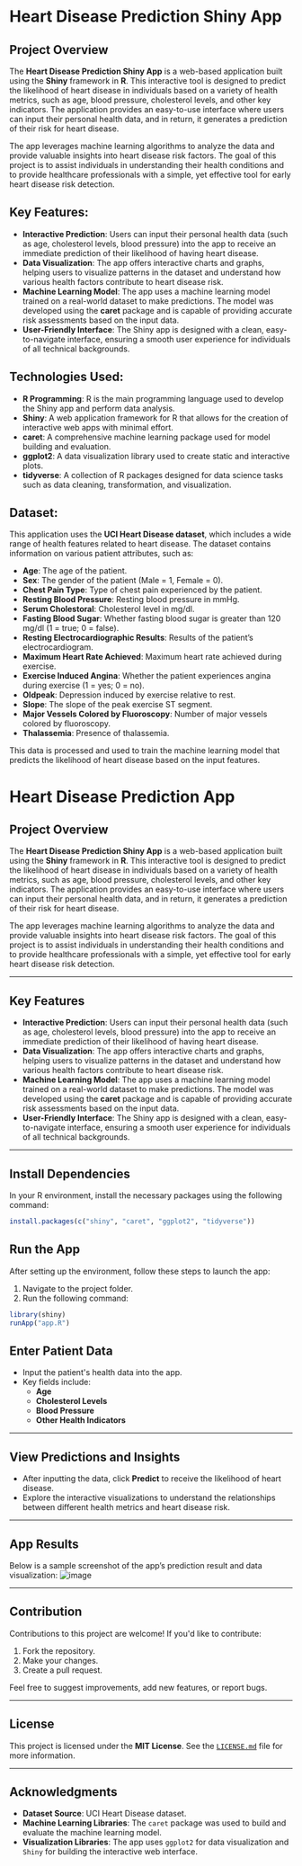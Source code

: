 
# Heart Disease Prediction Shiny App

## Project Overview
The **Heart Disease Prediction Shiny App** is a web-based application built using the **Shiny** framework in **R**. This interactive tool is designed to predict the likelihood of heart disease in individuals based on a variety of health metrics, such as age, blood pressure, cholesterol levels, and other key indicators. The application provides an easy-to-use interface where users can input their personal health data, and in return, it generates a prediction of their risk for heart disease.

The app leverages machine learning algorithms to analyze the data and provide valuable insights into heart disease risk factors. The goal of this project is to assist individuals in understanding their health conditions and to provide healthcare professionals with a simple, yet effective tool for early heart disease risk detection.

## Key Features:
- **Interactive Prediction**: Users can input their personal health data (such as age, cholesterol levels, blood pressure) into the app to receive an immediate prediction of their likelihood of having heart disease.
- **Data Visualization**: The app offers interactive charts and graphs, helping users to visualize patterns in the dataset and understand how various health factors contribute to heart disease risk.
- **Machine Learning Model**: The app uses a machine learning model trained on a real-world dataset to make predictions. The model was developed using the **caret** package and is capable of providing accurate risk assessments based on the input data.
- **User-Friendly Interface**: The Shiny app is designed with a clean, easy-to-navigate interface, ensuring a smooth user experience for individuals of all technical backgrounds.

## Technologies Used:
- **R Programming**: R is the main programming language used to develop the Shiny app and perform data analysis.
- **Shiny**: A web application framework for R that allows for the creation of interactive web apps with minimal effort.
- **caret**: A comprehensive machine learning package used for model building and evaluation.
- **ggplot2**: A data visualization library used to create static and interactive plots.
- **tidyverse**: A collection of R packages designed for data science tasks such as data cleaning, transformation, and visualization.

## Dataset:
This application uses the **UCI Heart Disease dataset**, which includes a wide range of health features related to heart disease. The dataset contains information on various patient attributes, such as:
- **Age**: The age of the patient.
- **Sex**: The gender of the patient (Male = 1, Female = 0).
- **Chest Pain Type**: Type of chest pain experienced by the patient.
- **Resting Blood Pressure**: Resting blood pressure in mmHg.
- **Serum Cholestoral**: Cholesterol level in mg/dl.
- **Fasting Blood Sugar**: Whether fasting blood sugar is greater than 120 mg/dl (1 = true; 0 = false).
- **Resting Electrocardiographic Results**: Results of the patient’s electrocardiogram.
- **Maximum Heart Rate Achieved**: Maximum heart rate achieved during exercise.
- **Exercise Induced Angina**: Whether the patient experiences angina during exercise (1 = yes; 0 = no).
- **Oldpeak**: Depression induced by exercise relative to rest.
- **Slope**: The slope of the peak exercise ST segment.
- **Major Vessels Colored by Fluoroscopy**: Number of major vessels colored by fluoroscopy.
- **Thalassemia**: Presence of thalassemia.

This data is processed and used to train the machine learning model that predicts the likelihood of heart disease based on the input features.

# Heart Disease Prediction App

## Project Overview

The **Heart Disease Prediction Shiny App** is a web-based application built using the **Shiny** framework in **R**. This interactive tool is designed to predict the likelihood of heart disease in individuals based on a variety of health metrics, such as age, blood pressure, cholesterol levels, and other key indicators. The application provides an easy-to-use interface where users can input their personal health data, and in return, it generates a prediction of their risk for heart disease.

The app leverages machine learning algorithms to analyze the data and provide valuable insights into heart disease risk factors. The goal of this project is to assist individuals in understanding their health conditions and to provide healthcare professionals with a simple, yet effective tool for early heart disease risk detection.

---

## Key Features

- **Interactive Prediction**: Users can input their personal health data (such as age, cholesterol levels, blood pressure) into the app to receive an immediate prediction of their likelihood of having heart disease.
- **Data Visualization**: The app offers interactive charts and graphs, helping users to visualize patterns in the dataset and understand how various health factors contribute to heart disease risk.
- **Machine Learning Model**: The app uses a machine learning model trained on a real-world dataset to make predictions. The model was developed using the **caret** package and is capable of providing accurate risk assessments based on the input data.
- **User-Friendly Interface**: The Shiny app is designed with a clean, easy-to-navigate interface, ensuring a smooth user experience for individuals of all technical backgrounds.

---

## Install Dependencies

In your R environment, install the necessary packages using the following command:

```r
install.packages(c("shiny", "caret", "ggplot2", "tidyverse"))
```

## Run the App

After setting up the environment, follow these steps to launch the app:

1. Navigate to the project folder.
2. Run the following command:

```r
library(shiny)
runApp("app.R")
```



## Enter Patient Data

- Input the patient's health data into the app.
- Key fields include:
  - **Age**
  - **Cholesterol Levels**
  - **Blood Pressure**
  - **Other Health Indicators**

---

## View Predictions and Insights

- After inputting the data, click **Predict** to receive the likelihood of heart disease.
- Explore the interactive visualizations to understand the relationships between different health metrics and heart disease risk.

---

## App Results

Below is a sample screenshot of the app’s prediction result and data visualization:
![image](https://github.com/user-attachments/assets/ea8cd152-a0c7-41b3-b6f3-1b280b5da27e)


---

## Contribution

Contributions to this project are welcome! If you'd like to contribute:

1. Fork the repository.
2. Make your changes.
3. Create a pull request.

Feel free to suggest improvements, add new features, or report bugs.

---

## License

This project is licensed under the **MIT License**. See the [`LICENSE.md`](LICENSE.md) file for more information.

---

## Acknowledgments

- **Dataset Source**: UCI Heart Disease dataset.
- **Machine Learning Libraries**: The `caret` package was used to build and evaluate the machine learning model.
- **Visualization Libraries**: The app uses `ggplot2` for data visualization and `Shiny` for building the interactive web interface.

